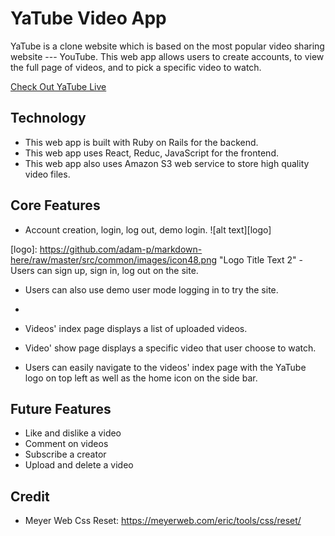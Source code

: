 # YaTube Video App

YaTube is a clone website which is based on the most popular video sharing website --- YouTube. This web app allows users to create accounts, to view the full page of videos, and to pick a specific video to watch.

[Check Out YaTube Live](https://yatube-video-app.herokuapp.com/#/videos)

## Technology

- This web app is built with Ruby on Rails for the backend.
- This web app uses React, Reduc, JavaScript for the frontend. 
- This web app also uses Amazon S3 web service to store high quality video files. 

## Core Features 

- Account creation, login, log out, demo login.
![alt text][logo]

[logo]: https://github.com/adam-p/markdown-here/raw/master/src/common/images/icon48.png "Logo Title Text 2"  - Users can sign up, sign in, log out on the site.
  - Users can also use demo user mode logging in to try the site.
  - 

- Videos' index page displays a list of uploaded videos.


- Video' show page displays a specific video that user choose to watch.

- Users can easily navigate to the videos' index page with the YaTube logo on top left as well as the home icon on the side bar. 


## Future Features

- Like and dislike a video
- Comment on videos
- Subscribe a creator
- Upload and delete a video

## Credit
- Meyer Web Css Reset: https://meyerweb.com/eric/tools/css/reset/
